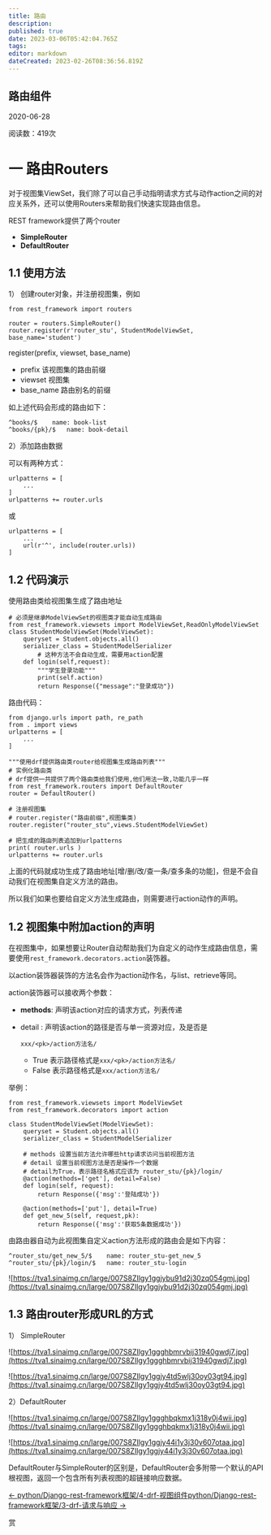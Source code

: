 ```yaml
---
title: 路由
description: 
published: true
date: 2023-03-06T05:42:04.765Z
tags: 
editor: markdown
dateCreated: 2023-02-26T08:36:56.819Z
---
```


## **路由组件**

2020-06-28

阅读数：419次

# **一 路由Routers**

对于视图集ViewSet，我们除了可以自己手动指明请求方式与动作action之间的对应关系外，还可以使用Routers来帮助我们快速实现路由信息。

REST framework提供了两个router

* **SimpleRouter**
* **DefaultRouter**

## **1.1 使用方法**

1） 创建router对象，并注册视图集，例如

```
from rest_framework import routers

router = routers.SimpleRouter()
router.register(r'router_stu', StudentModelViewSet, base_name='student')
```

register(prefix, viewset, base_name)

* prefix 该视图集的路由前缀
* viewset 视图集
* base_name 路由别名的前缀

如上述代码会形成的路由如下：

```
^books/$    name: book-list
^books/{pk}/$   name: book-detail
```

2）添加路由数据

可以有两种方式：

```
urlpatterns = [
    ...
]
urlpatterns += router.urls
```

或

```
urlpatterns = [
    ...
    url(r'^', include(router.urls))
]
```

## **1.2 代码演示**

使用路由类给视图集生成了路由地址

```
# 必须是继承ModelViewSet的视图类才能自动生成路由
from rest_framework.viewsets import ModelViewSet,ReadOnlyModelViewSet
class StudentModelViewSet(ModelViewSet):
    queryset = Student.objects.all()
    serializer_class = StudentModelSerializer
        # 这种方法不会自动生成，需要用action配置
    def login(self,request):
        """学生登录功能"""
        print(self.action)
        return Response({"message":"登录成功"})
```

路由代码：

```
from django.urls import path, re_path
from . import views
urlpatterns = [
    ...
]

"""使用drf提供路由类router给视图集生成路由列表"""
# 实例化路由类
# drf提供一共提供了两个路由类给我们使用,他们用法一致,功能几乎一样
from rest_framework.routers import DefaultRouter
router = DefaultRouter()

# 注册视图集
# router.register("路由前缀",视图集类)
router.register("router_stu",views.StudentModelViewSet)

# 把生成的路由列表追加到urlpatterns
print( router.urls )
urlpatterns += router.urls
```

上面的代码就成功生成了路由地址[增/删/改/查一条/查多条的功能]，但是不会自动我们在视图集自定义方法的路由。

所以我们如果也要给自定义方法生成路由，则需要进行action动作的声明。

## **1.2 视图集中附加action的声明**

在视图集中，如果想要让Router自动帮助我们为自定义的动作生成路由信息，需要使用`rest_framework.decorators.action`装饰器。

以action装饰器装饰的方法名会作为action动作名，与list、retrieve等同。

action装饰器可以接收两个参数：

* **methods**: 声明该action对应的请求方式，列表传递
* detail
  : 声明该action的路径是否与单一资源对应，及是否是

  ```
  xxx/<pk>/action方法名/
  ```

  * True 表示路径格式是`xxx/<pk>/action方法名/`
  * False 表示路径格式是`xxx/action方法名/`

举例：

```
from rest_framework.viewsets import ModelViewSet
from rest_framework.decorators import action

class StudentModelViewSet(ModelViewSet):
    queryset = Student.objects.all()
    serializer_class = StudentModelSerializer

    # methods 设置当前方法允许哪些http请求访问当前视图方法
    # detail 设置当前视图方法是否是操作一个数据
    # detail为True，表示路径名格式应该为 router_stu/{pk}/login/
    @action(methods=['get'], detail=False)
    def login(self, request):
        return Response({'msg':'登陆成功'})

    @action(methods=['put'], detail=True)
    def get_new_5(self, request,pk):
        return Response({'msg':'获取5条数据成功'})
```

由路由器自动为此视图集自定义action方法形成的路由会是如下内容：

```
^router_stu/get_new_5/$    name: router_stu-get_new_5
^router_stu/{pk}/login/$   name: router_stu-login
```

![https://tva1.sinaimg.cn/large/007S8ZIlgy1ggjybu91d2j30zq054gmj.jpg](https://tva1.sinaimg.cn/large/007S8ZIlgy1ggjybu91d2j30zq054gmj.jpg)

## **1.3 路由router形成URL的方式**

1） SimpleRouter

![https://tva1.sinaimg.cn/large/007S8ZIlgy1ggghbmrvbij31940gwdj7.jpg](https://tva1.sinaimg.cn/large/007S8ZIlgy1ggghbmrvbij31940gwdj7.jpg)

![https://tva1.sinaimg.cn/large/007S8ZIlgy1ggjy4td5wlj30oy03gt94.jpg](https://tva1.sinaimg.cn/large/007S8ZIlgy1ggjy4td5wlj30oy03gt94.jpg)

2）DefaultRouter

![https://tva1.sinaimg.cn/large/007S8ZIlgy1ggghbqkmx1j318y0j4wii.jpg](https://tva1.sinaimg.cn/large/007S8ZIlgy1ggghbqkmx1j318y0j4wii.jpg)

![https://tva1.sinaimg.cn/large/007S8ZIlgy1ggjy44i1y3j30v607otaa.jpg](https://tva1.sinaimg.cn/large/007S8ZIlgy1ggjy44i1y3j30v607otaa.jpg)

DefaultRouter与SimpleRouter的区别是，DefaultRouter会多附带一个默认的API根视图，返回一个包含所有列表视图的超链接响应数据。

[← python/Django-rest-framework框架/4-drf-视图组件](http://www.liuqingzheng.top/python/Django-rest-framework%E6%A1%86%E6%9E%B6/4-drf-%E8%A7%86%E5%9B%BE%E7%BB%84%E4%BB%B6/)​[python/Django-rest-framework框架/3-drf-请求与响应 →](http://www.liuqingzheng.top/python/Django-rest-framework%E6%A1%86%E6%9E%B6/3-drf-%E8%AF%B7%E6%B1%82%E4%B8%8E%E5%93%8D%E5%BA%94/)

赏